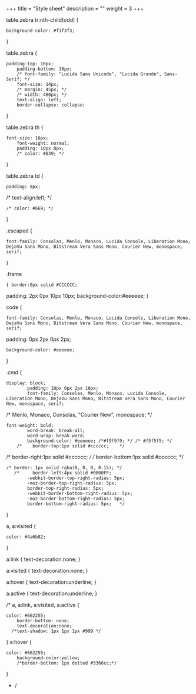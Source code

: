 
+++
title = "Style sheet"
description = ""
weight = 3
+++


table.zebra tr:nth-child(odd) { 

    background-color: #f3f3f3;
    

} 

table.zebra { 

    padding-top: 10px;
        padding-bottom: 10px;
    	/* font-family: "Lucida Sans Unicode", "Lucida Grande", Sans-Serif; */
    	font-size: 14px;
    	/* margin: 45px; */
    	/* width: 480px; */
    	text-align: left;
    	border-collapse: collapse;
    

} 

table.zebra th { 

    font-size: 16px;
    	font-weight: normal;
    	padding: 10px 8px;
    	/* color: #039; */
    

} 

table.zebra td { 

    padding: 8px;
    

/* text-align:left; */ 

    /* color: #669; */
    

} 

.escaped { 

    font-family: Consolas, Menlo, Monaco, Lucida Console, Liberation Mono, DejaVu Sans Mono, Bitstream Vera Sans Mono, Courier New, monospace, serif;
    

} 

.frame 

    { border:0px solid #CCCCCC; 
    

padding: 2px 0px 10px 10px; background-color:#eeeeee; } 

code { 

    font-family: Consolas, Menlo, Monaco, Lucida Console, Liberation Mono, DejaVu Sans Mono, Bitstream Vera Sans Mono, Courier New, monospace, serif;
    

padding: 0px 2px 0px 2px; 

    background-color: #eeeeee;
    

} 

.cmd { 

    display: block;                                                                                                                                                                      
            padding: 10px 0px 2px 10px;                                                                                                                                                           
            font-family: Consolas, Menlo, Monaco, Lucida Console, Liberation Mono, DejaVu Sans Mono, Bitstream Vera Sans Mono, Courier New, monospace, serif;
    

/* Menlo, Monaco, Consolas, "Courier New", monospace; */ 



    font-weight: bold;                                                                                                                                                                   
            word-break: break-all;                                                                                                                                                               
            word-wrap: break-word;                                                                                                                                                               
            background-color: #eeeeee; /*#f9f9f9; */ /* #f5f5f5; */  
        /*    border-top:1px solid #cccccc;    */
    

/* border-right:1px solid #cccccc; */ /* border-bottom:1px solid #cccccc; */ 

    /* border: 1px solid rgba(0, 0, 0, 0.15); */                                                                                                                                             
       /*     border-left:4px solid #0000FF;                                                                                                                                                       
            -webkit-border-top-right-radius: 5px;                                                                                                                                                
            -moz-border-top-right-radius: 5px;                                                                                                                                                   
            border-top-right-radius: 5px;                                                                                                                                                        
            -webkit-border-bottom-right-radius: 5px;                                                                                                                                             
            -moz-border-bottom-right-radius: 5px;                                                                                                                                                
            border-bottom-right-radius: 5px;   */                                                                                                                                                  
    

} 

a, a:visited { 

    color: #4a6b82;
    

} 

a:link { text-decoration:none; } 

a:visited { text-decoration:none; } 

a:hover { text-decoration:underline; } 

a:active { text-decoration:underline; } 

/* a, a:link, a:visited, a:active { 

    color: #662255; 
    	border-bottom: none;
    	text-decoration:none;
      /*text-shadow: 1px 1px 1px #999 */
    

} a:hover { 

    color: #662255;
    	background-color:yellow;
    	/*border-bottom: 1px dotted #3366cc;*/
    

} 

*   /